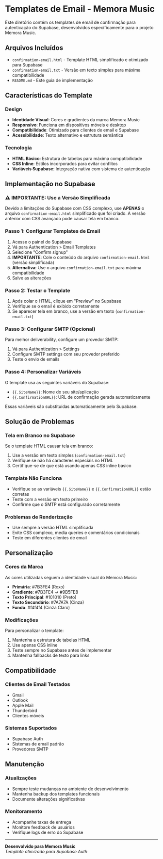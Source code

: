 # Templates de Email - Memora Music

Este diretório contém os templates de email de confirmação para autenticação do Supabase, desenvolvidos especificamente para o projeto Memora Music.

## Arquivos Incluídos

- `confirmation-email.html` - Template HTML simplificado e otimizado para Supabase
- `confirmation-email.txt` - Versão em texto simples para máxima compatibilidade
- `README.md` - Este guia de implementação

## Características do Template

### Design
- **Identidade Visual**: Cores e gradientes da marca Memora Music
- **Responsivo**: Funciona em dispositivos móveis e desktop
- **Compatibilidade**: Otimizado para clientes de email e Supabase
- **Acessibilidade**: Texto alternativo e estrutura semântica

### Tecnologia
- **HTML Básico**: Estrutura de tabelas para máxima compatibilidade
- **CSS Inline**: Estilos incorporados para evitar conflitos
- **Variáveis Supabase**: Integração nativa com sistema de autenticação

## Implementação no Supabase

### ⚠️ IMPORTANTE: Use a Versão Simplificada

Devido a limitações do Supabase com CSS complexo, use **APENAS** o arquivo `confirmation-email.html` simplificado que foi criado. A versão anterior com CSS avançado pode causar tela em branco.

### Passo 1: Configurar Templates de Email
1. Acesse o painel do Supabase
2. Vá para Authentication > Email Templates
3. Selecione "Confirm signup"
4. **IMPORTANTE**: Cole o conteúdo do arquivo `confirmation-email.html` (versão simplificada)
5. **Alternativa**: Use o arquivo `confirmation-email.txt` para máxima compatibilidade
6. Salve as alterações

### Passo 2: Testar o Template
1. Após colar o HTML, clique em "Preview" no Supabase
2. Verifique se o email é exibido corretamente
3. Se aparecer tela em branco, use a versão em texto (`confirmation-email.txt`)

### Passo 3: Configurar SMTP (Opcional)
Para melhor deliverability, configure um provedor SMTP:
1. Vá para Authentication > Settings
2. Configure SMTP settings com seu provedor preferido
3. Teste o envio de emails

### Passo 4: Personalizar Variáveis
O template usa as seguintes variáveis do Supabase:
- `{{.SiteName}}`: Nome do seu site/aplicação
- `{{.ConfirmationURL}}`: URL de confirmação gerada automaticamente

Essas variáveis são substituídas automaticamente pelo Supabase.

## Solução de Problemas

### Tela em Branco no Supabase
Se o template HTML causar tela em branco:
1. Use a versão em texto simples (`confirmation-email.txt`)
2. Verifique se não há caracteres especiais no HTML
3. Certifique-se de que está usando apenas CSS inline básico

### Template Não Funciona
- Verifique se as variáveis `{{.SiteName}}` e `{{.ConfirmationURL}}` estão corretas
- Teste com a versão em texto primeiro
- Confirme que o SMTP está configurado corretamente

### Problemas de Renderização
- Use sempre a versão HTML simplificada
- Evite CSS complexo, media queries e comentários condicionais
- Teste em diferentes clientes de email

## Personalização

### Cores da Marca
As cores utilizadas seguem a identidade visual do Memora Music:
- **Primária**: #7B3FE4 (Roxo)
- **Gradiente**: #7B3FE4 → #9B5FE8
- **Texto Principal**: #101010 (Preto)
- **Texto Secundário**: #7A7A7A (Cinza)
- **Fundo**: #f4f4f4 (Cinza Claro)

### Modificações
Para personalizar o template:
1. Mantenha a estrutura de tabelas HTML
2. Use apenas CSS inline
3. Teste sempre no Supabase antes de implementar
4. Mantenha fallbacks de texto para links

## Compatibilidade

### Clientes de Email Testados
- Gmail
- Outlook
- Apple Mail
- Thunderbird
- Clientes móveis

### Sistemas Suportados
- Supabase Auth
- Sistemas de email padrão
- Provedores SMTP

## Manutenção

### Atualizações
- Sempre teste mudanças no ambiente de desenvolvimento
- Mantenha backup dos templates funcionais
- Documente alterações significativas

### Monitoramento
- Acompanhe taxas de entrega
- Monitore feedback de usuários
- Verifique logs de erro do Supabase

---

**Desenvolvido para Memora Music**  
*Template otimizado para Supabase Auth*